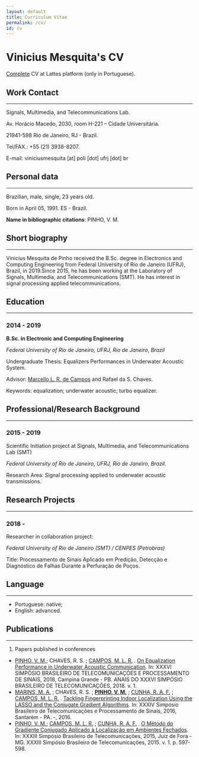 ```yaml
---
layout: default
title: Curriculum Vitae
permalink: /cv/
id: cv
---
```


# Vinicius Mesquita's CV

[Complete](http://lattes.cnpq.br/2628435149154613) CV at Lattes platform (only in Portuguese).

## Work Contact
---
Signals, Multimedia, and Telecommunications Lab.

Av. Horácio Macedo, 2030, room H-221 – Cidade Universitária.

21941-598 Rio de Janeiro, RJ - Brazil.

Tel/FAX.: +55 (21) 3938-8207.

E-mail: viniciusmesquita [at] poli [dot] ufrj [dot] br

## Personal data
---
Brazilian, male, single, 23 years old.

Born in April 05, 1991. ES - Brazil.

**Name in bibliographic citations**: PINHO, V. M.

## Short biography
---
Vinicius Mesquita de Pinho received the B.Sc. degree in Electronics and Computing Engineering from Federal University of Rio de Janeiro (UFRJ), Brazil, in 2019.Since 2015, he has been working at the Laboratory of Signals, Multimedia, and Telecommunications (SMT). He has interest in signal processing applied telecommunications.

## Education
---

### 2014 - 2019

**B.Sc. in Electronic and Computing Engineering**

*Federal University of Rio de Janeiro, UFRJ, Rio de Janeiro, Brazil*

Undergraduate Thesis: Equalizers Performances in Underwater Acoustic System.

Advisor: [Marcello L. R. de Campos](http://www.smt.ufrj.br/~campos/) and Rafael da S. Chaves.

Keywords: equalization; underwater acoustic; turbo equalizer.


## Professional/Research Background
---

### 2015 - 2019

Scientific Initiation project at Signals, Multimedia, and Telecommunications Lab (SMT)

*Federal University of Rio de Janeiro, UFRJ, Rio de Janeiro, Brazil.*

Research Area: Signal processing applied to underwater acoustic transmissions.

## Research Projects
---

### 2018 - 

Researcher in collaboration project:

*Federal University of Rio de Janeiro (SMT) / CENPES (Petrobras)*

Title:  Processamento de Sinais Aplicado em Predição, Detecção e Diagnóstico de Falhas Durante a Perfuração de Poços.



## Language
---
* Portuguese: native;
* English: advanced.


## Publications
---
1. Papers published in conferences

* [PINHO, V. M.](http://lattes.cnpq.br/2628435149154613); CHAVES, R. S. ; [CAMPOS, M. L. R.](http://lattes.cnpq.br/2402401592333107) . [On Equalization Performance in Underwater Acoustic Communication](https://www.researchgate.net/publication/326378250_On_Equalization_Performance_in_Underwater_Acoustic_Communication?_sg=54PA0udLekDiwv-VEnKBS3aCdjgjCkkhKXoEUotKK3GF-gwQksExU_i8FunUzEFTeqPfl4ehEyeqrw.DvOO58Cklc1ucky2V1sXcMAR3walp8-WoV_dpbF0RGBhBGaX_TeYVX3_gY7K8JtbigjEcyBg3xLHvFMiX2D4qg&_sgd%5Bnc%5D=1&_sgd%5Bncwor%5D=0). In: XXXVI SIMPÓSIO BRASILEIRO DE TELECOMUNICAÇÕES E PROCESSAMENTO DE SINAIS, 2018, Campina Grande - PB. ANAIS DO XXXVI SIMPÓSIO BRASILEIRO DE TELECOMUNICAÇÕES, 2018. v. 1.
* [MARINS, M. A.](http://lattes.cnpq.br/4476862527285936) ; CHAVES, R. S. ; **[PINHO, V. M.](http://lattes.cnpq.br/2628435149154613 )** ; [CUNHA, R. A. F.](http://lattes.cnpq.br/2402401592333107) ; [CAMPOS, M. L. R.](http://lattes.cnpq.br/2402401592333107) . [Tackling Fingerprinting Indoor Localization Using the LASSO and the Conjugate Gradient Algorithms](https://www.researchgate.net/publication/312936131_Tackling_Fingerprinting_Indoor_Localization_Using_the_LASSO_and_the_Conjugate_Gradient_Algorithms?_sg=54PA0udLekDiwv-VEnKBS3aCdjgjCkkhKXoEUotKK3GF-gwQksExU_i8FunUzEFTeqPfl4ehEyeqrw.DvOO58Cklc1ucky2V1sXcMAR3walp8-WoV_dpbF0RGBhBGaX_TeYVX3_gY7K8JtbigjEcyBg3xLHvFMiX2D4qg&_sgd%5Bnc%5D=1&_sgd%5Bncwor%5D=0). In: XXXIV Simpósio Brasileiro de Telecomunicações e Processamento de Sinais, 2016, Santarém - PA. -, 2016.
* [PINHO, V. M.](http://lattes.cnpq.br/2628435149154613); [CAMPOS, M. L. R.](http://lattes.cnpq.br/2402401592333107) ; [CUNHA, R. A. F.](http://lattes.cnpq.br/2402401592333107) . [O Método do Gradiente Conjugado Aplicado à Localização em Ambientes Fechados](https://www.researchgate.net/publication/325766189_O_Metodo_do_Gradiente_Conjugado_Aplicado_a_Localizacao_em_Ambientes_Fechados). In: XXXIII Simpósio Brasileiro de Telecomunicações, 2015, Juiz de Fora - MG. XXXIII Simpósio Brasileiro de Telecomunicações, 2015. v. 1. p. 597-598.




